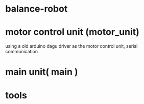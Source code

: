 # balance-robot

# motor control unit (motor_unit)
using a old arduino dagu driver as the motor control unit, serial communication

# main unit( main )

# tools